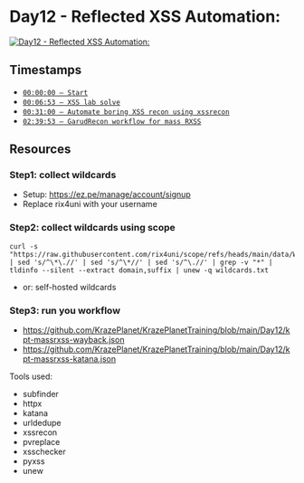 # Day12 - Reflected XSS Automation:
[![Day12 - Reflected XSS Automation:](https://img.youtube.com/vi/DeWsuYi8cHE/maxresdefault.jpg)](https://youtu.be/DeWsuYi8cHE)

## Timestamps
- [`00:00:00 — Start`](https://youtu.be/DeWsuYi8cHE?t=0)
- [`00:06:53 — XSS lab solve`](https://youtu.be/DeWsuYi8cHE?t=413)
- [`00:31:00 — Automate boring XSS recon using xssrecon`](https://youtu.be/DeWsuYi8cHE?t=1860)
- [`02:39:53 — GarudRecon workflow for mass RXSS`](https://youtu.be/DeWsuYi8cHE?t=9593)


## Resources
### Step1: collect wildcards
- Setup: https://ez.pe/manage/account/signup
- Replace rix4uni with your username

### Step2: collect wildcards using scope
```
curl -s "https://raw.githubusercontent.com/rix4uni/scope/refs/heads/main/data/Wildcards/inscope_wildcards.txt" | sed 's/^\*\.//' | sed 's/^\*//' | sed 's/^\.//' | grep -v "*" | tldinfo --silent --extract domain,suffix | unew -q wildcards.txt
```

- or: self-hosted wildcards

### Step3: run you workflow
- https://github.com/KrazePlanet/KrazePlanetTraining/blob/main/Day12/kpt-massrxss-wayback.json
- https://github.com/KrazePlanet/KrazePlanetTraining/blob/main/Day12/kpt-massrxss-katana.json

Tools used:
- subfinder
- httpx
- katana
- urldedupe
- xssrecon
- pvreplace
- xsschecker
- pyxss
- unew